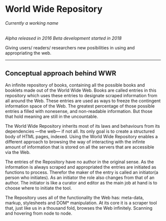 # World Wide Repository
###### Currently a working name

*Alpha released in 2016*
*Beta development started in 2018*


Giving users/ readers/ researchers new posibilities in using and appropriating the web.

---

## Conceptual approach behind WWR

An infinite repository of books, containing all the possible books and booklets made out of the World Wide Web. Books are called entries in this repository which uses these entries to designate scraped information from all around the Web. These entries are used as ways to freeze the contingent information space of the Web. The greatest percentage of those possible entries a filled with nonesense, and non-readable information. But those that hold meaning are still in the uncountable.

The World Wide Repository inherits most of its laws and behaviours from its dependencies —the web— if not all. Its only goal is to create a structured body of HTML pages, indexed. Using the World Wide Repository enables a different approach to browsing the way of interacting with the infinte amount of information that is stored on all the servers that are accessible via the Web.

The entries of the Repository have no author in the original sense. As the information is always scraped and appropriated the entries are initiated as functions to process. Therefor the maker of the entry is called an initiator(a person who initiates). As an initiator the role also changes from that of an author. The initiator is like a curator and editor as the main job at hand is to choose where to initiate the tool.

The Repository uses all of the functionality the Web has: meta-data, markup, stylesheets and DOM* manipulation. At its core it is a scraper tool that, just like us in a thousand fold, browses the Web infinitely. Scanning and hovering from node to node.